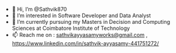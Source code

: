 - 👋 Hi, I’m @Sathvik870
- 👀 I’m interested in Software Developer and Data Analyst
- 🌱 I’m currently pursuing my Masters in Decision and Computing Sciences at Coimbatore Institute of Technology
- 📫 Reach me on : sathvikayyasamyworks@gmail.com , https://www.linkedin.com/in/sathvik-ayyasamy-441751272/
